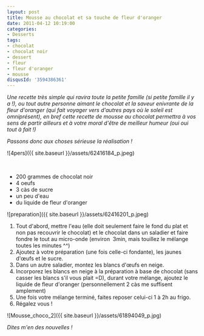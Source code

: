 ```yaml
---
layout: post
title: Mousse au chocolat et sa touche de fleur d'oranger
date: 2011-04-12 10:19:00
categories: 
- Desserts
tags: 
- chocolat
- chocolat noir
- dessert
- fleur
- fleur d'oranger
- mousse
disqusId: '3594386361'
---
```


_Une recette très simple qui ravira toute la petite famille (si petite famille il y a !), ou tout autre personne aimant le chocolat et la saveur enivrante de la fleur d'oranger (qui fait voyager vers d'autres pays où le soleil est omniprésent), en bref cette recette de mousse au chocolat permettra à vos sens de partir ailleurs et à votre moral d'être de meilleur humeur (oui oui tout à fait !)_

_Passons donc aux choses sérieuse la réalisation !_

![4pers]({{ site.baseurl }}/assets/62416184_p.jpeg)

 

*   200 grammes de chocolat noir
*   4 oeufs
*   3 càs de sucre
*   un peu d'eau
*   du liquide de fleur d'oranger

![preparation]({{ site.baseurl }}/assets/62416201_p.jpeg)

1.  Tout d'abord, mettre l'eau (elle doit seulement faire le fond du plat et non pas recouvrir le chocolat) et le chocolat dans un saladier et faire fondre le tout au micro-onde (environ  3min, mais touillez le mélange toutes les minutes ^^)
2.  Ajoutez à votre préparation (une fois celle-ci fondante), les jaunes d'œufs et le sucre.
3.  Dans un autre saladier, montez les blancs d'œufs en neige.
4.  Incorporez les blancs en neige à la préparation à base de chocolat (sans casser les blancs s'il vous plait =D), durant votre mélange, ajoutez le liquide de fleur d'oranger (personnellement 2 càs me suffisent amplement)
5.  Une fois votre mélange terminé, faites reposer celui-ci 1 à 2h au frigo.
6.  Régalez vous !

![Mousse_choco_2]({{ site.baseurl }}/assets/61894049_p.jpg)

_Dites m'en des nouvelles !_